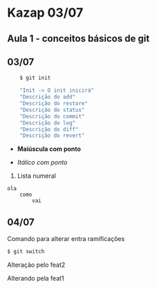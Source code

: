 # Kazap 03/07 
## Aula 1 - conceitos básicos de git
## 03/07

```bash
    $ git init

    "Init -> O init inicirá"
    "Descrição do add"
    "Descrição do restore"
    "Descrição do status"
    "Descrição do commit"
    "Descrição do log"
    "Descrição do diff"
    "Descrição do revert"

```

* __Maiúscula com ponto__  
- _Itálico com ponto_
1. Lista numeral

```
ola
    como 
        vai
```

## 04/07

Comando para alterar entra ramificações
```bash
$ git switch
```

Alteração pelo feat2

Alterando pela feat1





